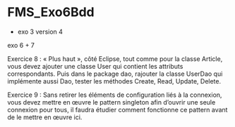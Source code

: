 # FMS_Exo6Bdd

- exo 3 version 4
 
exo 6 + 7

Exercice 8 : « Plus haut », côté Eclipse, tout comme pour la classe Article, vous devez 
ajouter une classe User qui contient les attributs correspondants. Puis dans le package dao, rajouter la classe UserDao qui implémente aussi Dao, tester les méthodes Create, Read, 
Update, Delete.


Exercice 9 : Sans retirer les éléments de configuration liés à la connexion, vous devez 
mettre en œuvre le pattern singleton afin d’ouvrir une seule connexion pour tous, il faudra 
étudier comment fonctionne ce pattern avant de le mettre en œuvre ici.

